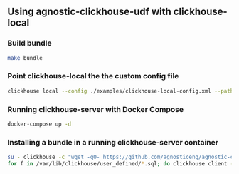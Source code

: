 ## Using agnostic-clickhouse-udf with clickhouse-local

### Build bundle

```sh
make bundle
```

### Point clickhouse-local the the custom config file

```sh
clickhouse local --config ./examples/clickhouse-local-config.xml --path tmp/clickhouse
```

### Running clickhouse-server with Docker Compose

```sh
docker-compose up -d
```

### Installing a bundle in a running clickhouse-server container

```sh
su - clickhouse -c "wget -qO- https://github.com/agnosticeng/agnostic-clickhouse-udf/releases/download/v0.0.5/agnostic-clickhouse-udf_0.0.5_linux_amd64_v3.tar.gz | tar xvz -C /"
for f in /var/lib/clickhouse/user_defined/*.sql; do clickhouse client --queries-file $f; done
```
